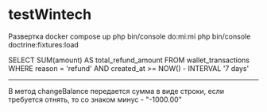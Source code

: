 # testWintech
Развертка
docker compose up
php bin/console do:mi:mi
php bin/console doctrine:fixtures:load

SELECT SUM(amount) AS total_refund_amount
FROM wallet_transactions
WHERE reason = 'refund'
  AND created_at >= NOW() - INTERVAL '7 days'



*****

В метод changeBalance передается сумма в виде строки, если требуется отнять, то со знаком минус  - "-1000.00"
